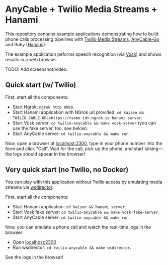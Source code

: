 # AnyCable + Twilio Media Streams + Hanami

This repository contains example applications demonstrating how to build phone calls processing pipelines with [Twilio Media Streams][], [AnyCable-Go][] and Ruby ([Hanami][]).

The example application peforms speech recognition (via [Vosk][]) and shows results in a web browser.

TODO: Add screenshot/video.

## Quick start (w/ Twilio)

First, start all the components:

- Start Ngrok: `ngrok http 8080`.
- Start Hanami application with NGrok url provided: `cd kaisen && TWILIO_CABLE_URL=https://<some-id>.ngrok.io hanami server`.
- Start Vosk server: `cd twilio-anycable && make vosk-server` (you can use the fake server, too, see below).
- Start AnyCable server: `cd twilio-anycable && make run`.

Now, open a browser at [localhost:2300](http://localhost:2300), type in your phone number into the form and click "Call". Wait for the call, pick up the phone, and start talking—the logs should appear in the browser!

## Very quick start (no Twilio, no Docker)

You can play with this application without Twilio access by emulating media streams via [wsdirector][].

First, start all the components:

- Start Hanami application: `cd kaisen && hanami server`.
- Start Vosk fake server: `cd twilio-anycable && make vosk-fake-server`.
- Start AnyCable server: `cd twilio-anycable && make run`.

Now, you can emulate a phone call and watch the real-time logs in the browser:

- Open [localhost:2300](http://localhost:2300)
- Run wsdirector: `cd twilio-anycable && make wsdirector`.

See the logs in the browser!

[Twilio Media Streams]: https://www.twilio.com/docs/voice/api/media-streams
[AnyCable-Go]: https://github.com/anycable/anycable-go
[Hanami]: https://hanamirb.org
[wsdirector]: https://github.com/palkan/wsdirector
[Vosk]: https://github.com/alphacep/vosk-server
